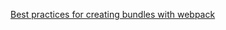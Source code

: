 [Best practices for creating bundles with webpack](http://survivejs.com/webpack_react/building_kanban/)
